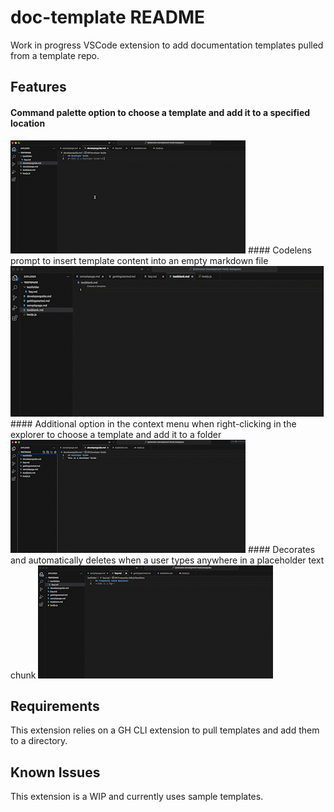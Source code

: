 # doc-template README

Work in progress VSCode extension to add documentation templates pulled from a template repo.

## Features

#### Command palette option to choose a template and add it to a specified location
<img src="/images/template_command.gif"/>
#### Codelens prompt to insert template content into an empty markdown file
<img src="/images/template_lens.gif"/>
#### Additional option in the context menu when right-clicking in the explorer to choose a template and add it to a folder
<img src="/images/template_context.gif"/>
#### Decorates and automatically deletes when a user types anywhere in a placeholder text chunk
<img src="/images/template_placeholder.gif"/>

## Requirements

This extension relies on a GH CLI extension to pull templates and add them to a directory.

## Known Issues

This extension is a WIP and currently uses sample templates.
